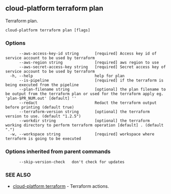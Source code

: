 ## cloud-platform terraform plan

Terraform plan.

```
cloud-platform terraform plan [flags]
```

### Options

```
      --aws-access-key-id string       [required] Access key id of service account to be used by terraform
      --aws-region string              [required] aws region to use
      --aws-secret-access-key string   [required] Secret access key of service account to be used by terraform
  -h, --help                           help for plan
      --is-pipeline                    [required] if the terraform is being executed from the pipeline
      --plan-filename string           [optional] the plan filename to be output from the terraform plan or used for the terraform apply eg. 'plan-$PR_NUM.out' [default] ''
      --redact                         Redact the terraform output before printing (default true)
      --terraform-version string       [optional] the terraform version to use. (default "1.2.5")
      --workdir string                 [optional] the terraform working directory to perform terraform operation [default] . (default ".")
  -w, --workspace string               [required] workspace where terraform is going to be executed
```

### Options inherited from parent commands

```
      --skip-version-check   don't check for updates
```

### SEE ALSO

* [cloud-platform terraform](cloud-platform_terraform.md)	 - Terraform actions.

